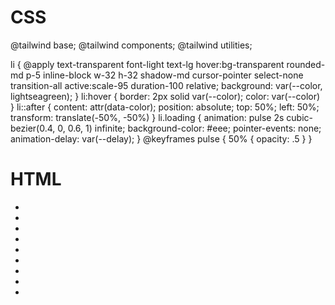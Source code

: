 # CSS
@tailwind base;
@tailwind components;
@tailwind utilities;

li {
  @apply text-transparent font-light text-lg hover:bg-transparent rounded-md p-5 inline-block w-32 h-32 shadow-md cursor-pointer select-none transition-all active:scale-95 duration-100 relative;
  background: var(--color, lightseagreen);
}
li:hover {
  border: 2px solid var(--color);
  color: var(--color)
}
li::after {
  content: attr(data-color);
  position: absolute;
  top: 50%;
  left: 50%;
  transform: translate(-50%, -50%)
}
li.loading {
  animation: pulse 2s cubic-bezier(0.4, 0, 0.6, 1) infinite;
  background-color: #eee;
  pointer-events: none;
  animation-delay: var(--delay);
}
@keyframes pulse {
  50% {
    opacity: .5
  }
}

# HTML
<ul class="h-full w-full">
  <li style="--color: #0bb" data-color="#0bb"></li>
  <li></li>
  <li></li>
  <li style="--delay: .3s" class="loading"></li>
  <li class="loading"></li>
  <li class="loading"></li>
  <li class="loading"></li>
  <li class="loading"></li>
  <li class="loading"></li>
</ul>
